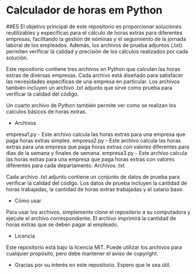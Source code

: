 # Calculador de horas em Python

##ES 
El objetivo principal de este repositorio es proporcionar soluciones reutilizables y específicas para el cálculo de horas extras para diferentes empresas, facilitando la gestión de nóminas y el seguimiento de la jornada laboral de los empleados. Además, los archivos de prueba adjuntos (.txt) permiten verificar la calidad y precisión de los cálculos realizados por cada solución.

Este repositorio contiene tres archivos en Python que calculan las horas extras de diversas empresas. Cada archivo está diseñado para satisfacer las necesidades específicas de una empresa en particular. Los archivos también incluyen un archivo .txt adjunto que sirve como prueba para verificar la calidad del código.

Un cuarto archivo de Python también permite ver como se realizan los calculos básicos de horas extras. 

* Archivos

empresa1.py - Este archivo calcula las horas extras para una empresa que paga horas extras simples.
empresa2.py - Este archivo calcula las horas extras para una empresa que paga horas extras con valores diferentes para dias de la semana y finales de semana.
empresa3.py - Este archivo calcula las horas extras para una empresa que paga horas extras con valores diferentes para cada departamento.
Archivos .txt

Cada archivo .txt adjunto contiene un conjunto de datos de prueba para verificar la calidad del código. Los datos de prueba incluyen la cantidad de horas trabajadas, la cantidad de horas extras trabajadas y el salario base.

* Cómo usar

Para usar los archivos, simplemente clone el repositorio a su computadora y ejecute el archivo correspondiente. El archivo imprimirá la cantidad de horas extras que se deben pagar al empleado.

* Licencia

Este repositorio está bajo la licencia MIT. Puede utilizar los archivos para cualquier propósito, pero debe mantener el aviso de copyright.

* Gracias por su interés en este repositorio. Espero que le sea útil.
